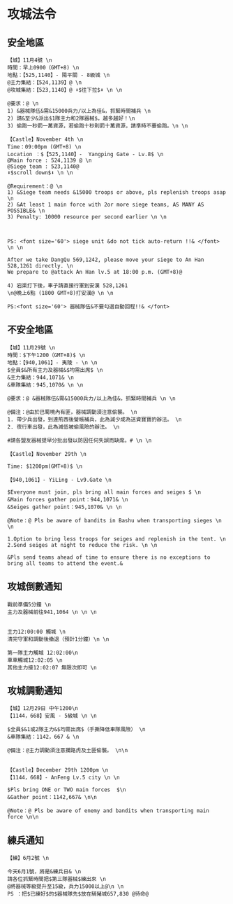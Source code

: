 # 攻城法令
## 安全地區
	【城】11月4號 \n
	時間：早上0900（GMT+8) \n 
	地點：【525,1140】- 陽平關 - 8級城 \n
	@主力集結：【524,1139】@ \n
	@攻城集結：【523,1140】@ ⬇️$往下拉$⬇️ \n \n
	
	@要求：@ \n
	1) &器械隊伍&需&15000兵力/以上為佳&，抓緊時間補兵 \n
	2) 請&至少&派出$1隊主力和2隊器械$，越多越好！\n
	3) 偷跑一秒罰一萬資源，若偷跑十秒則罰十萬資源，請準時不要偷跑。\n \n
	
	【Castle】November 4th \n
	Time：09:00pm (GMT+8) \n
	Location ：$【525,1140】-  Yangping Gate - Lv.8$ \n
	@Main force : 524,1139 @ \n
	@Siege team : 523,1140@ 
	⬇️$scroll down$⬇️ \n \n
	
	@Requirement：@ \n
	1) &Siege team needs &15000 troops or above, pls replenish troops asap \n
	2) &At least 1 main force with 2or more siege teams, AS MANY AS POSSIBLE& \n
	3) Penalty: 10000 resource per second earlier \n \n
	
	
	
	PS: <font size='60'> siege unit &do not tick auto-return !!& </font> \n \n
	
	After we take DangQu 569,1242, please move your siege to An Han 528,1261 directly. \n
	We prepare to @attack An Han lv.5 at 18:00 p.m. (GMT+8)@
	
	4) 宕渠打下後，車子請直接行軍到安漢 528,1261
	\n@晚上6點 (1800 GMT+8)打安漢@ \n \n
	
	PS:<font size='60'> 器械隊伍&不要勾選自動回程!!& </font>
## 不安全地區
	【城】11月29號 \n
	時間：$下午1200（GMT+8)$ \n 
	地點：【940,1061】- 夷陵 - \n \n
	$全員$&所有主力及器械&$均需出席$ \n
	&主力集結：944,1071& \n
	&車隊集結：945,1070& \n \n
	
	@要求：@ &器械隊伍&需&15000兵力/以上為佳&，抓緊時間補兵 \n \n
	
	@備注：@由於巴蜀境內有匪，器械調動須注意偷襲。 \n
	1. 帶少兵出發，到達荊西後營帳補兵，此為減少成為送資寶寶的辦法。 \n
	2. 夜行車出發，此為減低被偷風險的辦法。 \n
	
	#請各盟友器械提早分批出發以防因任何失誤而缺席。# \n \n
	
	【Castle】November 29th \n
	
	Time: $1200pm(GMT+8)$ \n
	
	【940,1061】- YiLing - Lv9.Gate \n
	
	$Everyone must join, pls bring all main forces and seiges $ \n
	&Main forces gather point：944,1071& \n
	&Seiges gather point：945,1070& \n \n
	
	@Note：@ Pls be aware of bandits in Bashu when transporting sieges \n \n
	
	1.Option to bring less troops for seiges and replenish in the tent. \n
	2.Send seiges at night to reduce the risk. \n \n
	
	&Pls send teams ahead of time to ensure there is no exceptions to bring all teams to attend the event.&
## 攻城倒數通知
	戰前準備5分鐘 \n
	主力及器械前往941,1064 \n \n \n
	
	
	主力12:00:00 觸城 \n
	清完守軍和調動後撤退（預計1分鐘）\n \n
	
	第一隊主力觸城 12:02:00\n
	車車觸城12:02:05 \n
	其他主力接12:02:07 無限次即可 \n
## 攻城調動通知
	【城】12月29日 中午1200\n
	【1144，668】安風 - 5級城 \n \n
	
	$全員$&1或2隊主力&$均需出席$（手撕降低車隊風險） \n
	&車隊集結：1142，667 & \n
	
	@備注：@主力調動須注意攔路虎及土匪偷襲。 \n\n
	
	
	【Castle】December 29th 1200pm \n 
	【1144，668】- AnFeng Lv.5 city \n \n
	
	$Pls bring ONE or TWO main forces  $\n
	&Gather point：1142,667& \n\n
	
	@Note：@ Pls be aware of enemy and bandits when transporting main force \n\n
## 練兵通知
	【練】6月2號 \n
	
	今天6月1號，將是&練兵日& \n
	請各位抓緊時間把$第三隊器械$練出來 \n
	@將器械等級提升至15級，兵力15000以上@\n \n
	PS ：把$已練好$的$器械隊先$放在騎豬城657,830 @待命@
